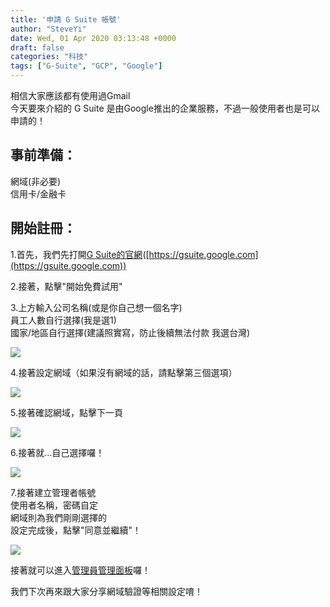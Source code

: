 ```yaml
---
title: '申請 G Suite 帳號'
author: "SteveYi"
date: Wed, 01 Apr 2020 03:13:48 +0000
draft: false
categories: "科技"
tags: ["G-Suite", "GCP", "Google"]
---
```


相信大家應該都有使用過Gmail  
今天要來介紹的 G Suite 是由Google推出的企業服務，不過一般使用者也是可以申請的！

事前準備：
-----

網域(非必要)  
信用卡/金融卡

開始註冊：
-----

1.首先，我們先打開[G Suite的官網](https://gsuite.google.com)([https://gsuite.google.com](https://gsuite.google.com))

2.接著，點擊"開始免費試用"

3.上方輸入公司名稱(或是你自己想一個名字)  
員工人數自行選擇(我是選1)  
國家/地區自行選擇(建議照實寫，防止後續無法付款 我選台灣)

![](https://static-a1.steveyi.net/media/blog/2020/04/register-gsuite-01.png)

4.接著設定網域（如果沒有網域的話，請點擊第三個選項）

![](https://static-a1.steveyi.net/media/blog/2020/04/register-gsuite-02.png)

5.接著確認網域，點擊下一頁

![](https://static-a1.steveyi.net/media/blog/2020/04/register-gsuite-03.png)

6.接著就...自己選擇囉！

![](https://static-a1.steveyi.net/media/blog/2020/04/register-gsuite-04.png)

7.接著建立管理者帳號  
使用者名稱，密碼自定  
網域則為我們剛剛選擇的  
設定完成後，點擊"同意並繼續"！

![](https://static-a1.steveyi.net/media/blog/2020/04/register-gsuite-05.png)

接著就可以進入[管理員管理面板](https://admin.google.com)囉！

我們下次再來跟大家分享網域驗證等相關設定唷！
